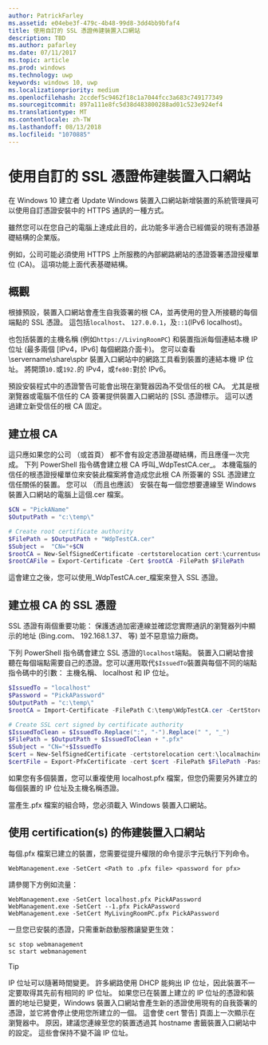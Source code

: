 ```yaml
---
author: PatrickFarley
ms.assetid: e04ebe3f-479c-4b48-99d8-3dd4bb9bfaf4
title: 使用自訂的 SSL 憑證佈建裝置入口網站
description: TBD
ms.author: pafarley
ms.date: 07/11/2017
ms.topic: article
ms.prod: windows
ms.technology: uwp
keywords: windows 10, uwp
ms.localizationpriority: medium
ms.openlocfilehash: 2ccdef5c9462f18c1a7044fcc3a683c749177349
ms.sourcegitcommit: 897a111e8fc5d38d483800288ad01c523e924ef4
ms.translationtype: MT
ms.contentlocale: zh-TW
ms.lasthandoff: 08/13/2018
ms.locfileid: "1070885"
---
```

# <a name="provision-device-portal-with-a-custom-ssl-certificate"></a>使用自訂的 SSL 憑證佈建裝置入口網站
在 Windows 10 建立者 Update Windows 裝置入口網站新增裝置的系統管理員可以使用自訂憑證安裝中的 HTTPS 通訊的一種方式。 

雖然您可以在您自己的電腦上達成此目的，此功能多半適合已經備妥的現有憑證基礎結構的企業版。  

例如，公司可能必須使用 HTTPS 上所服務的內部網路網站的憑證簽署憑證授權單位 (CA)。 這項功能上面代表基礎結構。 

## <a name="overview"></a>概觀
根據預設，裝置入口網站會產生自我簽署的根 CA，並再使用的登入所接聽的每個端點的 SSL 憑證。 這包括`localhost`、 `127.0.0.1`，及`::1`(IPv6 localhost)。

也包括裝置的主機名稱 (例如`https://LivingRoomPC`) 和裝置指派每個連結本機 IP 位址 (最多兩個 [IPv4，IPv6] 每個網路介面卡)。 您可以查看 \\servername\share\spbr 裝置入口網站中的網路工具看到裝置的連結本機 IP 位址。 將開頭`10.`或`192.`的 IPv4，或`fe80:`對於 IPv6。 

預設安裝程式中的憑證警告可能會出現在瀏覽器因為不受信任的根 CA。 尤其是根瀏覽器或電腦不信任的 CA 簽署提供裝置入口網站的 [SSL 憑證標示。 這可以透過建立新受信任的根 CA 固定。

## <a name="create-a-root-ca"></a>建立根 CA

這只應如果您的公司 （或首頁） 都不會有設定憑證基礎結構，而且應僅一次完成。 下列 PowerShell 指令碼會建立根 CA 呼叫_WdpTestCA.cer_。 本機電腦的信任的根憑證授權單位來安裝此檔案將會造成您此根 CA 所簽署的 SSL 憑證建立信任關係的裝置。 您可以 （而且也應該） 安裝在每一個您想要連線至 Windows 裝置入口網站的電腦上這個.cer 檔案。  

```PowerShell
$CN = "PickAName"
$OutputPath = "c:\temp\"

# Create root certificate authority
$FilePath = $OutputPath + "WdpTestCA.cer"
$Subject =  "CN="+$CN
$rootCA = New-SelfSignedCertificate -certstorelocation cert:\currentuser\my -Subject $Subject -HashAlgorithm "SHA512" -KeyUsage CertSign,CRLSign
$rootCAFile = Export-Certificate -Cert $rootCA -FilePath $FilePath
```

這會建立之後，您可以使用_WdpTestCA.cer_檔案來登入 SSL 憑證。 

## <a name="create-an-ssl-certificate-with-the-root-ca"></a>建立根 CA 的 SSL 憑證

SSL 憑證有兩個重要功能： 保護透過加密連線並確認您實際通訊的瀏覽器列中顯示的地址 (Bing.com、 192.168.1.37、 等) 並不惡意協力廠商。

下列 PowerShell 指令碼會建立 SSL 憑證的`localhost`端點。 裝置入口網站會接聽在每個端點需要自己的憑證。您可以運用取代`$IssuedTo`裝置與每個不同的端點指令碼中的引數： 主機名稱、 localhost 和 IP 位址。

```PowerShell
$IssuedTo = "localhost"
$Password = "PickAPassword"
$OutputPath = "c:\temp\"
$rootCA = Import-Certificate -FilePath C:\temp\WdpTestCA.cer -CertStoreLocation Cert:\CurrentUser\My\

# Create SSL cert signed by certificate authority
$IssuedToClean = $IssuedTo.Replace(":", "-").Replace(" ", "_")
$FilePath = $OutputPath + $IssuedToClean + ".pfx"
$Subject = "CN="+$IssuedTo
$cert = New-SelfSignedCertificate -certstorelocation cert:\localmachine\my -Subject $Subject -DnsName $IssuedTo -Signer $rootCA -HashAlgorithm "SHA512"
$certFile = Export-PfxCertificate -cert $cert -FilePath $FilePath -Password (ConvertTo-SecureString -String $Password -Force -AsPlainText)
```

如果您有多個裝置，您可以重複使用 localhost.pfx 檔案，但您仍需要另外建立的每個裝置的 IP 位址及主機名稱憑證。

當產生.pfx 檔案的組合時，您必須載入 Windows 裝置入口網站。 

## <a name="provision-device-portal-with-the-certifications"></a>使用 certification(s) 的佈建裝置入口網站

每個.pfx 檔案已建立的裝置，您需要從提升權限的命令提示字元執行下列命令。

```
WebManagement.exe -SetCert <Path to .pfx file> <password for pfx> 
```

請參閱下方例如流量：
```
WebManagement.exe -SetCert localhost.pfx PickAPassword
WebManagement.exe -SetCert --1.pfx PickAPassword
WebManagement.exe -SetCert MyLivingRoomPC.pfx PickAPassword
```

一旦您已安裝的憑證，只需重新啟動服務讓變更生效：

```
sc stop webmanagement
sc start webmanagement
```

> [!TIP]
> IP 位址可以隨著時間變更。
許多網路使用 DHCP 能夠出 IP 位址，因此裝置不一定要取得其先前有相同的 IP 位址。 如果您已在裝置上建立的 IP 位址的憑證和裝置的地址已變更，Windows 裝置入口網站會產生新的憑證使用現有的自我簽署的憑證，並它將會停止使用您所建立的一個。 這會使 cert 警告] 頁面上一次顯示在瀏覽器中。 原因，建議您連線至您的裝置透過其 hostname 書籤裝置入口網站中的設定。 這些會保持不變不論 IP 位址。
